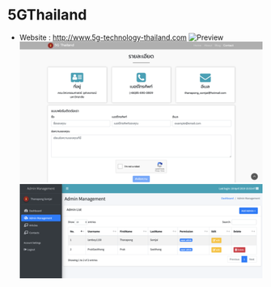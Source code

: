 # 5GThailand
- Website : http://www.5g-technology-thailand.com
![Preview](https://github.com/thanapongsj1996/5GThailand/blob/master/assets/images/gitprofile/home.png)
![Preview](https://github.com/thanapongsj1996/5GThailand/blob/master/assets/images/gitprofile/contact.png)
![Preview](https://github.com/thanapongsj1996/5GThailand/blob/master/assets/images/gitprofile/admin.png)
